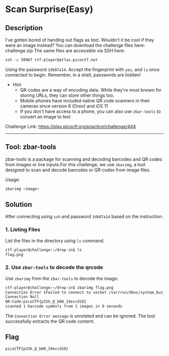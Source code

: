 # Scan Surprise(Easy)
## Description
I've gotten bored of handing out flags as text. Wouldn't it be cool if they were an image instead?
You can download the challenge files here:
challenge.zip
The same files are accessible via SSH here:
```bash
ssh -p 58967 ctf-player@atlas.picoctf.net
```
Using the password `1db87a14`. Accept the fingerprint with `yes`, and `ls` once connected to begin. Remember, in a shell, passwords are hidden!

* Hint
  * QR codes are a way of encoding data. While they're most known for storing URLs, they can store other things too.
  * Mobile phones have included native QR code scanners in their cameras since version 8 (Oreo) and iOS 11
  * If you don't have access to a phone, you can also use `zbar-tools` to convert an image to text

Challenge Link: https://play.picoctf.org/practice/challenge/444

---
## Tool: zbar-tools
zbar-tools is a package for scanning and decoding barcodes and QR codes from images or live inputs.For this challenge, we use `zbarimg`, a tool designed to scan and decode barcodes or QR codes from image files.

Usage:
```bash
zbarimg <image>
```

## Solution
After connecting using `ssh` and password `1db87a14` based on the instruction.

### 1. Listing Files 
List the files in the directory using `ls` command.

```bash
ctf-player@challenge:~/drop-in$ ls
flag.png
```

### 2. Use `zbar-tools` to decode the qrcode
Use `zbarimg` from the `zbar-tools` to decode the image:

```bash
ctf-player@challenge:~/drop-in$ zbarimg flag.png
Connection Error (Failed to connect to socket /var/run/dbus/system_bus_socket: No such file or directory)
Connection Null
QR-Code:picoCTF{p33k_@_b00_19eccd10}
scanned 1 barcode symbols from 1 images in 0 seconds
```
The `Connection Error message` is unrelated and can be ignored. The tool successfully extracts the QR code content.


## Flag
```bash
picoCTF{p33k_@_b00_19eccd10}
```


